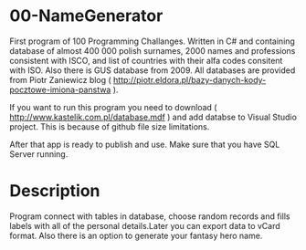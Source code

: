# 00-NameGenerator
First program of 100 Programming Challanges. Written in C# and containing database of almost 400 000 polish surnames,
2000 names and professions consistent with ISCO, and list of countries with their alfa codes consitent with ISO.
Also there is GUS database from 2009. All databases are provided from Piotr Zaniewicz blog ( http://piotr.eldora.pl/bazy-danych-kody-pocztowe-imiona-panstwa ).

If you want to run this program you need to download ( http://www.kastelik.com.pl/database.mdf ) and add databse to Visual Studio project. This is because of github file size limitations.

After that app is ready to publish and use. Make sure that you have SQL Server running.

# Description
Program connect with tables in database, choose random records and fills labels with all of the personal details.Later you can export data to
vCard format. Also there is an option to generate your fantasy hero name.
